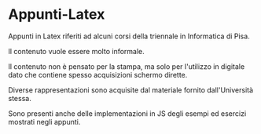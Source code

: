# Appunti-Latex

Appunti in Latex riferiti ad alcuni corsi della triennale in Informatica di Pisa.

Il contenuto vuole essere molto informale.

Il contenuto non è pensato per la stampa, ma solo per l'utilizzo in digitale dato che contiene spesso acquisizioni schermo dirette.

Diverse rappresentazioni sono acquisite dal materiale fornito dall'Università stessa.

Sono presenti anche delle implementazioni in JS degli esempi ed esercizi mostrati negli appunti.
